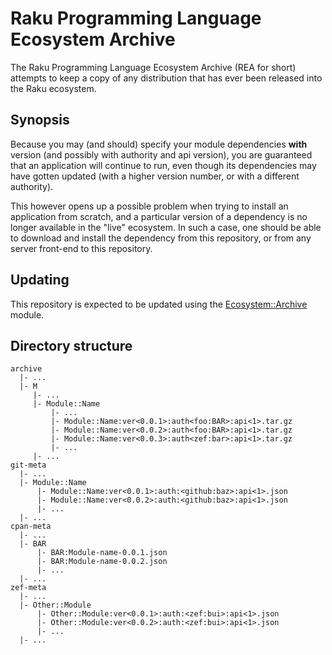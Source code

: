 # Raku Programming Language Ecosystem Archive

The Raku Programming Language Ecosystem Archive (REA for short) attempts
to keep a copy of any distribution that has ever been released into the
Raku ecosystem.

## Synopsis

Because you may (and should) specify your module dependencies **with**
version (and possibly with authority and api version), you are guaranteed
that an application will continue to run, even though its dependencies
may have gotten updated (with a higher version number, or with a different
authority).

This however opens up a possible problem when trying to install an
application from scratch, and a particular version of a dependency is
no longer available in the "live" ecosystem.  In such a case, one
should be able to download and install the dependency from this
repository, or from any server front-end to this repository.

## Updating

This repository is expected to be updated using the
[Ecosystem::Archive](https://github.com/lizmat/Ecosystem-Archive) module.

## Directory structure

````
archive
  |- ...
  |- M
     |- ...
     |- Module::Name
         |- ...
         |- Module::Name:ver<0.0.1>:auth<foo:BAR>:api<1>.tar.gz
         |- Module::Name:ver<0.0.2>:auth<foo:BAR>:api<1>.tar.gz
         |- Module::Name:ver<0.0.3>:auth<zef:bar>:api<1>.tar.gz
         |- ...
     |- ...
git-meta
  |- ...
  |- Module::Name
      |- Module::Name:ver<0.0.1>:auth:<github:baz>:api<1>.json
      |- Module::Name:ver<0.0.2>:auth:<github:baz>:api<1>.json
      |- ...
  |- ...
cpan-meta
  |- ...
  |- BAR
      |- BAR:Module-name-0.0.1.json
      |- BAR:Module-name-0.0.2.json
      |- ...
  |- ...
zef-meta
  |- ...
  |- Other::Module
      |- Other::Module:ver<0.0.1>:auth:<zef:bui>:api<1>.json
      |- Other::Module:ver<0.0.2>:auth:<zef:bui>:api<1>.json
      |- ...
  |- ...
````
